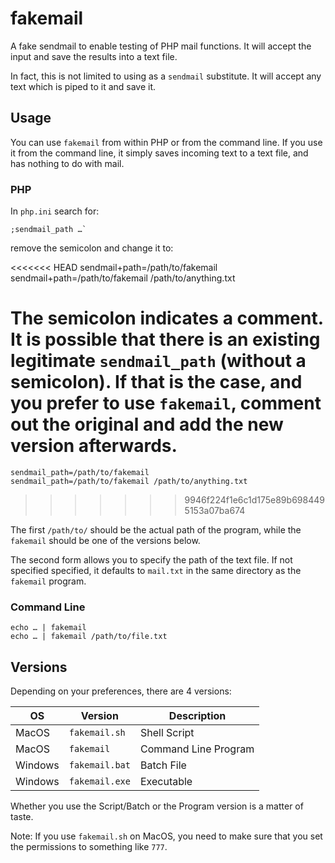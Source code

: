 # fakemail


A fake sendmail to enable testing of PHP mail functions. It will accept the input and save the results into a text file.

In fact, this is not limited to using as a `sendmail` substitute. It will accept any text which is piped to it and save it.

##	Usage

You can use `fakemail` from within PHP or from the command line. If you use it from the command line, it simply saves incoming text to a text file, and has nothing to do with mail.

###	PHP

In `php.ini` search for:

	;sendmail_path …`

remove the semicolon and change it to:

<<<<<<< HEAD
	sendmail+path=/path/to/fakemail  
	sendmail+path=/path/to/fakemail /path/to/anything.txt

The semicolon indicates a comment. It is possible that there is an existing legitimate `sendmail_path` (without a semicolon). If that is the case, and you prefer to use `fakemail`, comment out the original and add the new version afterwards.
=======
`sendmail_path=/path/to/fakemail`  
`sendmail_path=/path/to/fakemail /path/to/anything.txt`
>>>>>>> 9946f224f1e6c1d175e89b6984495153a07ba674

The first `/path/to/` should be the actual path of the program, while the `fakemail` should be one of the versions below.

The second form allows you to specify the path of the text file. If not specified specified, it defaults to `mail.txt` in the same directory as the `fakemail` program.



###	Command Line

	echo … | fakemail
	echo … | fakemail /path/to/file.txt

##	Versions

Depending on your preferences, there are 4 versions:

| OS      | Version         | Description          |
|---------|-----------------|----------------------|
| MacOS   | `fakemail.sh`   | Shell Script         |
| MacOS   | `fakemail`      | Command Line Program |
| Windows | `fakemail.bat`  | Batch File           |
| Windows | `fakemail.exe`  | Executable           |

Whether you use the Script/Batch or the Program version is a matter of taste.

Note: If you use `fakemail.sh` on MacOS, you need to make sure that you set the permissions to something like `777`.
